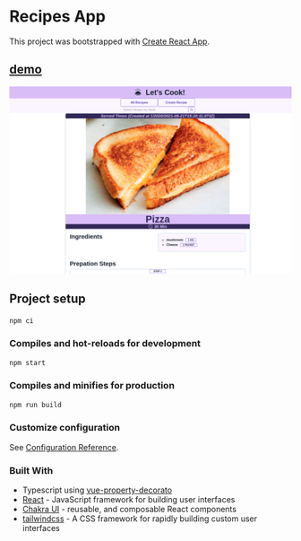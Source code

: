 # Recipes App

This project was bootstrapped with [Create React App](https://github.com/facebook/create-react-app).

## [demo](https://rebinnaf.github.io/recipes-app/)
![recipes-app](public/readme.png?raw=true "recipes-app")

## Project setup
```
npm ci
```
### Compiles and hot-reloads for development
```
npm start
```

### Compiles and minifies for production
```
npm run build
```

### Customize configuration
See [Configuration Reference](https://cli.vuejs.org/config/).

### Built With
- Typescript using [vue-property-decorato](https://github.com/kaorun343/vue-property-decorator)
- [React](https://vuejs.org/) - JavaScript framework for building user interfaces
- [Chakra UI](https://github.com/chakra-ui/chakra-ui) - reusable, and composable React components
- [tailwindcss](https://github.com/tailwindlabs/tailwindcss) - A CSS framework for rapidly building custom user interfaces
